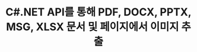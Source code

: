 ---
############################# Static ############################
layout: "auto-gen-gist"
draft: false
path: "ko/parser/net/extract/image/rtf/"
otherformats: DOC DOT DOCX DOCM DOTX DOTM TXT ODT OTT RTF XHTML MHTML MD XML EPUB FB2 CHM XLS XLT XLSX XLSM XLSB XLTX XLTM ODS CSV OTS XLA XLAM PPT PPTX  PPS POT PPSX PPTM POTX PPSM ODP OTP PST OST EML EMLX MSG ONE 

############################# Head ############################
head_title: ".NET을 통해 Excel, Word, PDF 및 기타 문서 또는 페이지에서 이미지 추출 "
head_description: "GroupDocs.Parser .NET API를 사용하면 소프트웨어 프로그래머가 .NET 앱 내에서 MS Excel, Word, PowerPoint, PDF 등과 같은 다양한 문서에서 이미지를 추출할 수 있습니다."

############################# Header ############################
title: "C#.NET API를 통해 PDF, DOCX, PPTX, MSG, XLSX 문서 및 페이지에서 이미지 추출"
description: "GroupDocs.Parser .NET API를 사용하면 프로그래머가 PDF, DOC, DOCX, PPT, PPTX, EML, MSG, XLS, XLSX, CSV, ODT, RTF 및 EPUB 문서 또는 문서의 페이지에서 이미지를 추출할 수 있습니다."

######################### Download Button #######################
button:
    enable: true

############################# About ############################
about:
    enable: true
    title: ".NET을 통해 문서 또는 페이지 영역에서 이미지를 추출하는 방법은 무엇입니까?"
    content: |
       이미지는 말로 표현할 수 없는 방식으로 정보를 전달하는 데 사용될 수 있습니다. 이미지는 사용자의 관심을 끌고 어려운 개념을 쉽게 설명하는 데 도움이 됩니다. 때때로 문서, 저널을 읽거나 프리젠테이션에서 혜택을 보는 동안 우리는 종종 매혹적인 이미지를 발견하고 그것을 다운로드하고 싶었습니다. .NET용 GroupDocs.Parser는 사용자가 다양한 유형의 문서에서 이미지를 추출하고 PNG, JPEG, WebP, GIF, BMP 및 기타 형식으로 저장하는 유용한 응용 프로그램을 개발하는 데 도움이 되는 강력한 API입니다. API에는 PDF, 이메일, 전자책, Microsoft Office 형식과 같이 가장 일반적으로 사용되는 일부 파일 형식에서 텍스트 및 이미지 추출에 대한 지원이 포함되어 있습니다. Word(DOC, DOCX), PowerPoint(PPT, PPTX), Excel(XLS) , XLSX), LibreOffice 형식 등. API는 또한 문서 구문 분석, 일반 및 구조화된 텍스트 추출, 키워드로 텍스트 검색, 메타데이터 또는 이미지 추출, 컨테이너 및 첨부 파일 등을 완벽하게 지원합니다.

############################# content ############################
steps:
    enable: true
    block:
    - title_left: "C#을 통해 RTF 문서에서 이미지 추출 "
      content_left: |
       GroupDocs.Parser .NET API를 사용하면 소프트웨어 개발자가 RTF 문서에서 이미지를 추출할 수 있습니다. 다음 C# .NET 코드 예제는 RTF 문서 내에서 이미지를 추출하는 방법을 보여줍니다. 

      title_right: ".NET을 통해 이미지를 추출하는 방법"
      content_right: |
        * [Parser](https://apireference.groupdocs.com/parser/net/groupdocs.parser/parser) 인스턴스 생성
        * 이미지 추출이 지원되는지 확인
        * 문서의 이미지 반복
        * [getImages](https://apireference.groupdocs.com/parser/net/groupdocs.parser/parser/methods/getimages) 메소드를 호출하여 전체 문서에서 모든 이미지를 추출합니다.
        * 모든 이미지 인쇄

      gisthash: "6bc9e8fea228c9e1b99425b338bb0f00"
      gistfile: "images_extraction_form_documents.cs"

    - title_left: "C#을 통해 RTF 문서 페이지에서 이미지 추출"
      content_left: |
       GroupDocs.Parser .NET을 사용하면 소프트웨어 개발자가 RTF 문서 페이지에서 이미지를 추출할 수 있습니다. 아래 C# .NET 코드는 RTF 문서 내에서 이미지 추출을 달성하는 방법을 보여줍니다.

      title_right: ".NET을 통해 파일 이미지 추출"
      content_right: |
        * [Parser](https://apireference.groupdocs.com/parser/net/groupdocs.parser/parser) 인스턴스 생성
        * 이미지 추출 지원 문서 확인
        * [GetDocumentInfo](https://apireference.groupdocs.com/parser/net/groupdocs.parser/parser/methods/getdocumentinfo)를 호출하여 문서 정보 가져오기
        * 존재하는 페이지에 대한 문서 확인
        * 페이지를 반복하고 페이지 번호 인쇄
        * [getImages(Int32)](https://apireference.groupdocs.com/parser/net/groupdocs.parser.parser/getimages/methods/2) 메서드를 호출하여 전체 문서에서 모든 이미지를 추출합니다.
        * 이미지 반복 및 이미지 인쇄
     
      gisthash: "2000d476c202a688677f57a2fbd7ceab"
      gistfile: "images_extraction_form_documents_page.cs"
      
    - title_left: "RTF 문서 페이지 영역에서 이미지를 추출하는 방법"
      content_left: |
       GroupDocs.Parser .NET API는 몇 줄의 .NET 코드를 사용하여 RTF 문서에서 이미지 추출을 완벽하게 지원합니다. 다음 .NET 코드 예제는 RTF 문서 페이지 영역에서 이미지 추출을 수행하는 방법을 보여줍니다.

      title_right: ".NET을 통해 파일 페이지 영역에서 이미지 추출"
      content_right: |
        * [Parser](https://apireference.groupdocs.com/parser/net/groupdocs.parser/parser) 인스턴스 생성
        * 이미지 추출에 사용할 수 있는 옵션 생성 사용자 지정
        * 이미지 추출 지원 문서 확인
        * 사용자 정의를 사용하여 [getImages(options)](https://apireference.groupdocs.com/parser/net/groupdocs.parser.parser/getimages/methods/3) 메소드를 호출하여 페이지의 왼쪽 상단 모서리에서 이미지 추출 옵션.
        * 이미지 반복 및 이미지 인쇄
     
      gisthash: "ea6c6b8fa613384f1e7f637dabcb7bca"
      gistfile: "extract_images_form_documents_page_area.cs"

    - title_left: "C# .NET을 통해 이미지를 추출하고 파일로 저장하는 방법"
      content_left: |
       GroupDocs.Parser .NET API를 사용하면 소프트웨어 개발자가 문서에서 이미지를 추출하고 몇 줄의 .NET 코드로 파일에 저장할 수 있습니다. 다음 예는 RTF 문서에서 이미지 추출을 수행하고 이미지 내용을 파일에 저장하는 방법을 보여줍니다.

      title_right: ".NET을 통해 파일에 이미지 저장"
      content_right: |
        * [Parser](https://apireference.groupdocs.com/parser/net/groupdocs.parser/parser) 클래스의 인스턴스 생성
        * 문서에서 이미지 추출
        * [getImages](https://apireference.groupdocs.com/parser/net/groupdocs.parser/parser/methods/getimages) 메소드를 호출하여 전체 문서에서 모든 이미지를 추출합니다.
        * 이미지 추출 지원 문서 확인
        * 사용자 정의를 사용하여 [getImages(options)](https://apireference.groupdocs.com/parser/net/groupdocs.parser.parser/getimages/methods/3) 메소드를 호출하여 페이지의 왼쪽 상단 모서리에서 이미지 추출 옵션.
        * PNG 형식으로 이미지를 저장하기 위한 옵션 생성
        * 이미지를 반복하고 이미지를 PNG 파일로 저장
     
      gisthash: "bc242d5ff4050564fa275858ffa7d34f"
      gistfile: "images_saving_to_files.cs"

    - title_left: "システム要求"
      content_left: |
       GroupDocs.Parser for .NETは、すべての主要なプラットフォームとオペレーティングシステムで完全にサポートされています。 完全なシステム要件ガイドについては、[システム要件]（hhttps：//docs.groupdocs.com/parser/net/system-requirements/）にアクセスしてください。以下のコードを実行する前に、次の前提条件がインストールされていることを確認してください。 システム：
        * オペレーティングシステム：Microsoft Windows、Linux、MacOS
        * 開発環境：Visual Studio、Xamarin、MonoDevelopなど
        * フレームワーク：.NETフレームワーク、.NET標準、.NETコア、モノラル
        * [NuGet](https://www.nuget.org/packages/GroupDocs.parser/)から最新バージョンのGroupDocs.Parser.NETAPIを入手します。
        
      title_right: "GroupDocs.Parserを使用する理由"
      content_right: |
        * サポートされているドキュメントからのプレーンテキスト抽出のサポート
        * ユーザー定義のテンプレートを介して解析するドキュメント。
        * 構造化テキスト抽出を完全にサポート
        * キーワードおよび正規表現によるテキスト検索
        * フォーマットされたテキスト、メタデータ、画像、コンテナ、および添付ファイルを抽出します。
        * サポートされている一部のドキュメント形式の目次を抽出します。
        * PDFドキュメントからフォームデータを解析します。
        * ドキュメントからハイパーリンクを抽出します

demos:
    enable: true
        

more_formats:
    enable: true


back_to_top:
    enable: true
---
